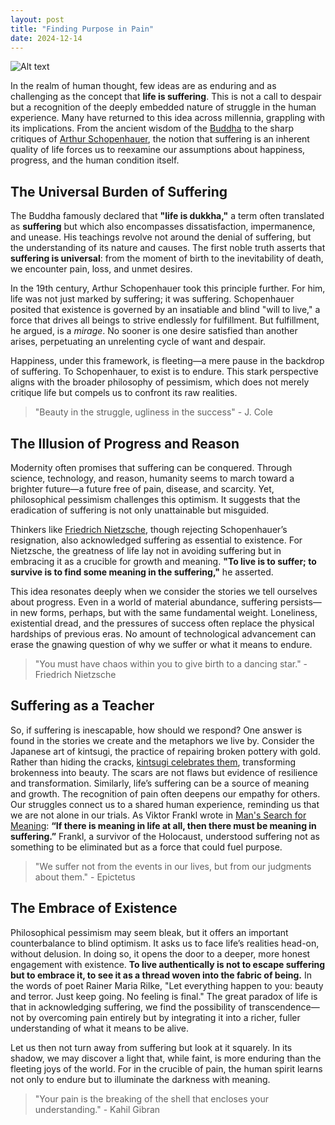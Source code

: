 ```yaml
---
layout: post
title: "Finding Purpose in Pain"
date: 2024-12-14
---
```


![Alt text](/assets/images/pa.PNG)

In the realm of human thought, few ideas are as enduring and as challenging as the concept that **life is suffering**. This is not a call to despair but a recognition of the deeply embedded nature of struggle in the human experience. Many have returned to this idea across millennia, grappling with its implications. From the ancient wisdom of the [Buddha](https://philosophybreak.com/reading-lists/buddhist-philosophy/) to the sharp critiques of [Arthur Schopenhauer](https://philosophybreak.com/reading-lists/arthur-schopenhauer/), the notion that suffering is an inherent quality of life forces us to reexamine our assumptions about happiness, progress, and the human condition itself.

## The Universal Burden of Suffering

The Buddha famously declared that **"life is dukkha,"** a term often translated as **suffering** but which also encompasses dissatisfaction, impermanence, and unease. His teachings revolve not around the denial of suffering, but the understanding of its nature and causes. The first noble truth asserts that **suffering is universal**: from the moment of birth to the inevitability of death, we encounter pain, loss, and unmet desires.

In the 19th century, Arthur Schopenhauer took this principle further. For him, life was not just marked by suffering; it was suffering. Schopenhauer posited that existence is governed by an insatiable and blind "will to live," a force that drives all beings to strive endlessly for fulfillment. But fulfillment, he argued, is a *mirage*. No sooner is one desire satisfied than another arises, perpetuating an unrelenting cycle of want and despair.

Happiness, under this framework, is fleeting—a mere pause in the backdrop of suffering. To Schopenhauer, to exist is to endure. This stark perspective aligns with the broader philosophy of pessimism, which does not merely critique life but compels us to confront its raw realities.

 > "Beauty in the struggle, ugliness in the success" - J. Cole

## The Illusion of Progress and Reason


Modernity often promises that suffering can be conquered. Through science, technology, and reason, humanity seems to march toward a brighter future—a future free of pain, disease, and scarcity. Yet, philosophical pessimism challenges this optimism. It suggests that the eradication of suffering is not only unattainable but misguided.

Thinkers like [Friedrich Nietzsche](https://philosophybreak.com/reading-lists/friedrich-nietzsche/), though rejecting Schopenhauer’s resignation, also acknowledged suffering as essential to existence. For Nietzsche, the greatness of life lay not in avoiding suffering but in embracing it as a crucible for growth and meaning. **"To live is to suffer; to survive is to find some meaning in the suffering,"** he asserted.

This idea resonates deeply when we consider the stories we tell ourselves about progress. Even in a world of material abundance, suffering persists—in new forms, perhaps, but with the same fundamental weight. Loneliness, existential dread, and the pressures of success often replace the physical hardships of previous eras. No amount of technological advancement can erase the gnawing question of why we suffer or what it means to endure.

> "You must have chaos within you to give birth to a dancing star." - Friedrich Nietzsche

## Suffering as a Teacher

So, if suffering is inescapable, how should we respond? One answer is found in the stories we create and the metaphors we live by. Consider the Japanese art of kintsugi, the practice of repairing broken pottery with gold. Rather than hiding the cracks, [kintsugi celebrates them](https://www.youtube.com/watch?v=6-Q5_468_18), transforming brokenness into beauty. The scars are not flaws but evidence of resilience and transformation.
Similarly, life’s suffering can be a source of meaning and growth. The recognition of pain often deepens our empathy for others. Our struggles connect us to a shared human experience, reminding us that we are not alone in our trials. As Viktor Frankl wrote in [Man's Search for Meaning](https://www.goodreads.com/book/show/106778.Man_s_Search_for_Meaning): **“If there is meaning in life at all, then there must be meaning in suffering.”** Frankl, a survivor of the Holocaust, understood suffering not as something to be eliminated but as a force that could fuel purpose.

> "We suffer not from the events in our lives, but from our judgments about them." - Epictetus

## The Embrace of Existence

Philosophical pessimism may seem bleak, but it offers an important counterbalance to blind optimism. It asks us to face life’s realities head-on, without delusion. In doing so, it opens the door to a deeper, more honest engagement with existence.
**To live authentically is not to escape suffering but to embrace it, to see it as a thread woven into the fabric of being.** In the words of poet Rainer Maria Rilke, "Let everything happen to you: beauty and terror. Just keep going. No feeling is final."
The great paradox of life is that in acknowledging suffering, we find the possibility of transcendence—not by overcoming pain entirely but by integrating it into a richer, fuller understanding of what it means to be alive.

Let us then not turn away from suffering but look at it squarely. In its shadow, we may discover a light that, while faint, is more enduring than the fleeting joys of the world. For in the crucible of pain, the human spirit learns not only to endure but to illuminate the darkness with meaning.

> "Your pain is the breaking of the shell that encloses your understanding." - Kahil Gibran
